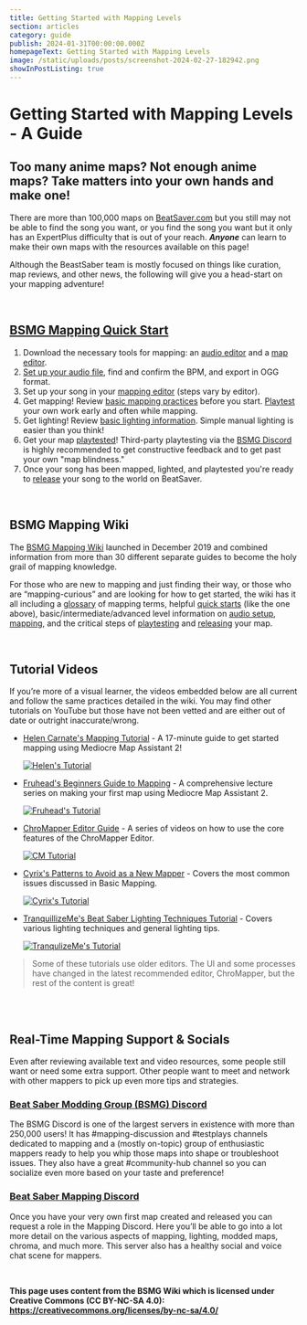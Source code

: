```yaml
---
title: Getting Started with Mapping Levels
section: articles
category: guide
publish: 2024-01-31T00:00:00.000Z
homepageText: Getting Started with Mapping Levels
image: /static/uploads/posts/screenshot-2024-02-27-182942.png
showInPostListing: true
---
```


# Getting Started with Mapping Levels - A Guide

## Too many anime maps? Not enough anime maps? Take matters into your own hands and make one!

There are more than 100,000 maps on [BeatSaver.com](https://beatsaver.com) but you still may not be able to find the song you want, or you find the song you want but it only has an ExpertPlus difficulty that is out of your reach. ***Anyone*** can learn to make their own maps with the resources available on this page!

Although the BeastSaber team is mostly focused on things like curation, map reviews, and other news, the following will give you a head-start on your mapping adventure!

<br />

## [BSMG Mapping Quick Start](https://bsmg.wiki/mapping/)

1. Download the necessary tools for mapping: an [audio editor](https://www.audacityteam.org/) and a [map editor](https://bsmg.wiki/mapping/#map-editing-resources).
2. [Set up your audio file](https://bsmg.wiki/mapping/#audio-editing-resources), find and confirm the BPM, and export in OGG format.
3. Set up your song in your [mapping editor](https://bsmg.wiki/mapping/#map-editing-resources) (steps vary by editor).
4. Get mapping! Review [basic mapping practices](https://bsmg.wiki/mapping/basic-mapping.html) before you start. [Playtest](https://bsmg.wiki/mapping/#playtesting) your own work early and often while mapping.
5. Get lighting! Review [basic lighting information](https://bsmg.wiki/mapping/#lighting-practices). Simple manual lighting is easier than you think!
6. Get your map [playtested](https://bsmg.wiki/mapping/#playtesting)! Third-party playtesting via the [BSMG Discord](https://discord.gg/beatsabermods) is highly recommended to get constructive feedback and to get past your own "map blindness."
7. Once your song has been mapped, lighted, and playtested you're ready to [release](https://bsmg.wiki/mapping/#publishing-songs) your song to the world on BeatSaver.

<br />

## BSMG Mapping Wiki

The [BSMG Mapping Wiki](https://bsmg.wiki/mapping/) launched in December 2019 and combined information from more than 30 different separate guides to become the holy grail of mapping knowledge.

For those who are new to mapping and just finding their way, or those who are “mapping-curious” and are looking for how to get started, the wiki has it all including a [glossary](https://bsmg.wiki/mapping/glossary.html) of mapping terms, helpful [quick starts](https://bsmg.wiki/mapping/#mapping-quick-start) (like the one above), basic/intermediate/advanced level information on [audio setup](https://bsmg.wiki/mapping/#audio-editing-resources), [mapping](https://bsmg.wiki/mapping/#mapping-practices), and the critical steps of [playtesting](https://bsmg.wiki/mapping/#playtesting) and [releasing](https://bsmg.wiki/mapping/#publishing-songs) your map.

<br />

## Tutorial Videos

If you’re more of a visual learner, the videos embedded below are all current and follow the same practices detailed in the wiki. You may find other tutorials on YouTube but those have not been vetted and are either out of date or outright inaccurate/wrong.

- [Helen Carnate's Mapping Tutorial](https://www.youtube.com/watch?v=6O3sXmh-kAA) - A 17-minute guide to get started mapping using Mediocre Map Assistant 2!

    [![Helen's Tutorial](https://img.youtube.com/vi/6O3sXmh-kAA/default.jpg)](https://www.youtube.com/watch?v=6O3sXmh-kAA)

- [Fruhead's Beginners Guide to Mapping](https://www.youtube.com/playlist?list=PL5F3WJ0s0nscdpqiWlOpM_4tJcF-CnWbm) - A comprehensive lecture series on making your first map using Mediocre Map Assistant 2.

    [![Fruhead's Tutorial](https://img.youtube.com/vi/7-rfsTJavY8/default.jpg)](https://www.youtube.com/playlist?list=PL5F3WJ0s0nscdpqiWlOpM_4tJcF-CnWbm)

- [ChroMapper Editor Guide](https://youtube.com/playlist?list=PLS0PknCDCujE3Tf1pkbkA_uUijkV6v52y) - A series of videos on how to use the core features of the ChroMapper Editor.

    [![CM Tutorial](https://img.youtube.com/vi/6SixwKR43Zg/default.jpg)](https://youtube.com/playlist?list=PLS0PknCDCujE3Tf1pkbkA_uUijkV6v52y)

- [Cyrix's Patterns to Avoid as a New Mapper](https://www.youtube.com/watch?v=mgGaqZ20Scw) - Covers the most common issues discussed in Basic Mapping.

    [![Cyrix's Tutorial](https://img.youtube.com/vi/mgGaqZ20Scw/default.jpg)](https://www.youtube.com/watch?v=mgGaqZ20Scw)

- [TranquillizeMe's Beat Saber Lighting Techniques Tutorial](https://www.youtube.com/watch?v=EDbPRN_u3jc) - Covers various lighting techniques and general lighting tips.

    [![TranqulizeMe's Tutorial](https://img.youtube.com/vi/EDbPRN_u3jc/default.jpg)](https://www.youtube.com/watch?v=EDbPRN_u3jc)

> Some of these tutorials use older editors. The UI and some processes have changed in the latest recommended editor, ChroMapper, but the rest of the content is great!

<br />

<br />

## Real-Time Mapping Support & Socials

Even after reviewing available text and video resources, some people still want or need some extra support. Other people want to meet and network with other mappers to pick up even more tips and strategies.

### [Beat Saber Modding Group (BSMG) Discord](https://discord.gg/beatsabermods)

The BSMG Discord is one of the largest servers in existence with more than 250,000 users! It has #mapping-discussion and #testplays channels dedicated to mapping and a (mostly on-topic) group of enthusiastic mappers ready to help you whip those maps into shape or troubleshoot issues. They also have a great #community-hub channel so you can socialize even more based on your taste and preference!

### [Beat Saber Mapping Discord](https://discord.gg/ArT4BTQ)

Once you have your very own first map created and released you can request a role in the Mapping Discord. Here you’ll be able to go into a lot more detail on the various aspects of mapping, lighting, modded maps, chroma, and much more. This server also has a healthy social and voice chat scene for mappers.

<br />

**This page uses content from the BSMG Wiki which is licensed under Creative Commons (CC BY-NC-SA 4.0): https://creativecommons.org/licenses/by-nc-sa/4.0/**

<br />
